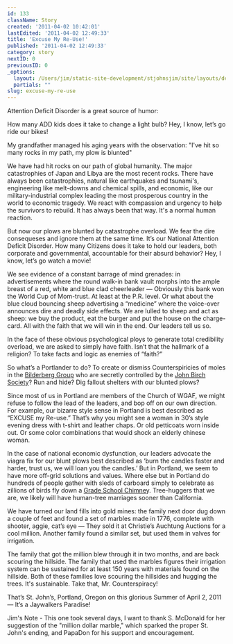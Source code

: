 ```yaml
---
id: 133
className: Story
created: '2011-04-02 10:42:01'
lastEdited: '2011-04-02 12:49:33'
title: 'Excuse My Re-Use!'
published: '2011-04-02 12:49:33'
category: story
nextID: 0
previousID: 0
_options:
  layout: /Users/jim/static-site-development/stjohnsjim/site/layouts/default.static.ttml
  partials: ""
slug: excuse-my-re-use
---
```

<p>Attention Deficit Disorder is a great source of humor:</p>
<p>How many ADD kids does it take to change a light bulb? Hey, I know, let&rsquo;s go ride our bikes!</p>
<p>My grandfather managed his aging years with the observation: &quot;I've hit so many rocks in my path, my plow is blunted&quot;</p>
<p>We have had hit rocks on our path of global humanity.  The major catastrophies of Japan and Libya are the most recent rocks.  There have always been catastrophies, natural like earthquakes and tsunami's, engineering like melt-downs and chemical spills, and economic, like our military-industrial complex leading the most prosperous country in the world to economic tragedy. We react with compassion and urgency to help the survivors to rebuild.  It has always been that way.  It's a normal human reaction.</p>
<p>But now our plows are blunted by catastrophe overload.  We fear the dire consequeses and ignore them at the same time. It&rsquo;s our National Attention Deficit Disorder.  How many Citizens does it take to hold our leaders, both corporate and governmental, accountable for their absurd behavior? Hey, I know, let&rsquo;s go watch a movie!</p>
<p>We see evidence of a constant barrage of mind grenades:  in advertisements where the round walk-in bank vault morphs into the ample breast of a red, white and blue clad cheerleader &mdash; Obviously this bank won the World Cup of Mom-trust. At least at the P.R. level. Or what about the blue cloud bouncing sheep advertising a &ldquo;medicine&rdquo; where the voice-over announces dire and deadly side effects. We are lulled to sheep and act as sheep: we buy the product, eat the burger and put the house on the charge-card. All with the faith that we will win in the end. Our leaders tell us so.</p>
<p>In the face of these obvious psychological ploys to generate total credibility overload, we are asked to simply have faith. Isn&rsquo;t that the hallmark of a religion? To take facts and logic as enemies of &ldquo;faith?&rdquo;</p>
<p>So what&rsquo;s a Portlander to do? To create or dismiss Counterspiricies of moles in the <a target="_blank" href="http://www.google.com/search?rls=en&amp;q=bilderberg&amp;ie=UTF-8&amp;oe=UTF-8">Bilderberg Group</a> who are secretly controlled by the <a target="_blank" href="http://www.google.com/search?rls=en&amp;q=john+birch+society&amp;ie=UTF-8&amp;oe=UTF-8">John Birch Society</a>? Run and hide? Dig fallout shelters with our blunted plows?</p>
<p>Since most of us in Portland are members of the Church of WGAF, we might refuse to follow the lead of the leaders, and bop off on our own direction. For example, our bizarre style sense in Portland is best described as &ldquo;EXCUSE my Re-use.&rdquo; That&rsquo;s why you might see a woman in 30&rsquo;s style evening dress with t-shirt and leather chaps. Or old petticoats worn inside out. Or some color combinations that would shock an elderly chinese woman.</p>
<p>In the case of national economic dysfunction, our leaders advocate the viagra fix for our blunt plows best described as &lsquo;burn the candles faster and harder, trust us, we will loan you the candles.&rsquo; But in Portland, we seem to have more off-grid solutions and values. Where else but in Portland do hundreds of people gather with sleds of carboard simply to celebrate as zillions of birds fly down a <a target="_blank" href="http://audubonportland.org/local-birding/swiftwatch">Grade School Chimne</a>y. Tree-huggers that we are, we likely will have human-tree marriages sooner than California.</p>
<p>We have turned our land fills into gold mines: the family next door dug down a couple of feet and found a set of marbles made in 1776, complete with shooter, aggie, cat&rsquo;s eye &mdash; They sold it at Christie&rsquo;s Auchtung Auctions for a cool million. Another family found a similar set, but used them in valves for irrigation.</p>
<p>The family that got the million blew through it in two months, and are back scouring the hillside. The family that used the marbles figures their irrigation system can be sustained for at least 150 years with materials found on the hillside. Both of these families love scouring the hillsides and hugging the trees. It's sustainable.  Take that, Mr. Counterspiracy!</p>
<p>That&rsquo;s St. John&rsquo;s, Portland, Oregon on this glorious Summer of April 2, 2011 &mdash; It&rsquo;s a Jaywalkers Paradise!</p>
<p>Jim's Note -  This one took several days,  I want to thank S. McDonald for her suggestion of the &quot;million dollar marble,&quot; which sparked the proper St. John's ending, and PapaDon for his support and encouragement.</p>
